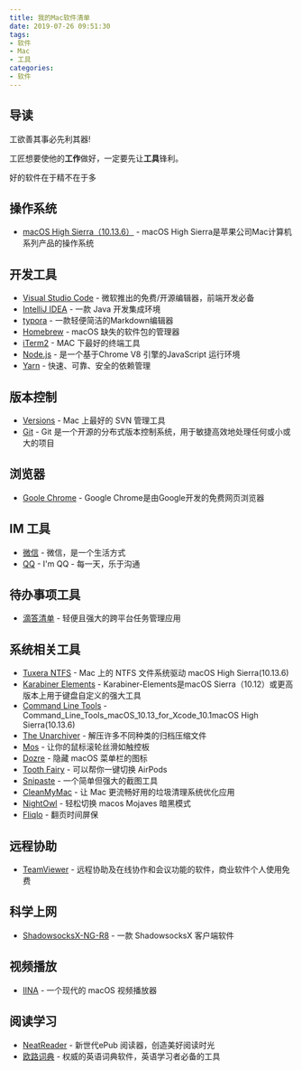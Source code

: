 ```yaml
---
title: 我的Mac软件清单
date: 2019-07-26 09:51:30
tags:
- 软件
- Mac
- 工具
categories:
- 软件
---
```


## 导读

工欲善其事必先利其器!

工匠想要使他的**工作**做好，一定要先让**工具**锋利。

好的软件在于精不在于多

## 操作系统

- [macOS High Sierra（10.13.6）](https://support.apple.com/zh-cn/HT208969) - macOS High Sierra是苹果公司Mac计算机系列产品的操作系统

## 开发工具

- [Visual Studio Code](https://code.visualstudio.com/) - 微软推出的免费/开源编辑器，前端开发必备
- [IntelliJ IDEA](https://www.jetbrains.com/idea/) - 一款 Java 开发集成环境
- [typora](https://www.typora.io/) - 一款轻便简洁的Markdown编辑器
- [Homebrew](https://brew.sh/index_zh-cn) - macOS 缺失的软件包的管理器
- [iTerm2](https://www.iterm2.com/index.html) - MAC 下最好的终端工具
- [Node.js](https://nodejs.org/en/) - 是一个基于Chrome V8 引擎的JavaScript 运行环境
- [Yarn](https://yarnpkg.com/zh-Hans/docs/install#mac-stable) - 快速、可靠、安全的依赖管理

## 版本控制

- [Versions](https://xclient.info/s/xversion.html) - Mac 上最好的 SVN 管理工具
- [Git](https://git-scm.com/download/mac) - Git 是一个开源的分布式版本控制系统，用于敏捷高效地处理任何或小或大的项目

## 浏览器

- [Goole Chrome](https://www.google.com/chrome/?platform=mac) - Google Chrome是由Google开发的免费网页浏览器

## IM 工具

- [微信](https://mac.weixin.qq.com/?t=mac&platform=wx&lang=zh_CN  ) - 微信，是一个生活方式
- [QQ](http://im.qq.com/macqq/) - I'm QQ - 每一天，乐于沟通

## 待办事项工具

- [滴答清单](https://www.dida365.com/about/download) - 轻便且强大的跨平台任务管理应用

## 系统相关工具

- [Tuxera NTFS](https://drive.google.com/file/d/1abaNkQhFPb9KuwYBuoikpkspa6dis0z7/view?usp=sharing) - Mac 上的 NTFS 文件系统驱动 macOS High Sierra(10.13.6)
- [Karabiner Elements](https://github.com/tekezo/Karabiner-Elements) - Karabiner-Elements是macOS Sierra（10.12）或更高版本上用于键盘自定义的强大工具
- [Command Line Tools](https://drive.google.com/file/d/1vvnWCYyD_zzhxnJkOTm_rTqTp5Y8hnhr/view?usp=sharing) - Command_Line_Tools_macOS_10.13_for_Xcode_10.1macOS High Sierra(10.13.6)
- [The Unarchiver](https://theunarchiver.com/) - 解压许多不同种类的归档压缩文件
- [Mos](https://github.com/Caldis/Mos) - 让你的鼠标滚轮丝滑如触控板
- [Dozre](https://dozermac.com/) - 隐藏 macOS 菜单栏的图标
- [Tooth Fairy](https://xclient.info/s/tooth-fairy.html) - 可以帮你一键切换 AirPods
- [Snipaste](https://zh.snipaste.com/) - 一个简单但强大的截图工具
- [CleanMyMac](https://drive.google.com/file/d/1eSkHWpxlZNAYpkIvuH1oKsV2N5MJtrhf/view?usp=sharing) - 让 Mac 更流畅好用的垃圾清理系统优化应用
- [NightOwl](https://nightowl.kramser.xyz/) - 轻松切换 macos Mojaves 暗黑模式
- [Fliqlo](https://fliqlo.com/) - 翻页时间屏保

## 远程协助

- [TeamViewer](https://www.teamviewer.com/) - 远程协助及在线协作和会议功能的软件，商业软件个人使用免费

## 科学上网

- [ShadowsocksX-NG-R8](https://drive.google.com/file/d/1oahjxSeTYVq0gE717QgviyvgGj6kXw2g/view?usp=sharing) - 一款 ShadowsocksX 客户端软件

## 视频播放

- [IINA](https://iina.io/)  - 一个现代的 macOS 视频播放器

## 阅读学习

- [NeatReader](https://www.neat-reader.cn/downloads/mac) - 新世代ePub 阅读器，创造美好阅读时光
- [欧路词典](http://www.eudic.net/v4/en/app/download) - 权威的英语词典软件，英语学习者必备的工具

